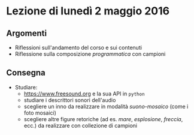 # Lezione di lunedì 2 maggio 2016

## Argomenti

* Riflessioni sull'andamento del corso e sui contenuti
* Riflessione sulla composizione *programmatica* con campioni

## Consegna

* Studiare:
  * https://www.freesound.org e la sua API in `python`
  * studiare i descrittori sonori dell'audio
  * scegliere un inno da realizzare in modalità *suono-mosaico* (come i foto
    mosaici)
  * scegliere altre figure retoriche (ad es. *mare*, *esplosione*, *freccia*,
    ecc.) da realizzare con collezione di campioni
